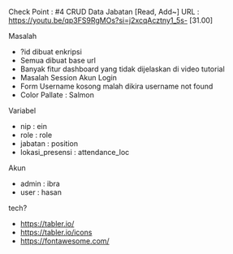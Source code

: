 Check Point : #4 CRUD Data Jabatan [Read, Add~]
URL : https://youtu.be/qp3FS9RgMOs?si=j2xcqAcztny1_5s- [31.00]


Masalah
- ?id dibuat enkripsi
- Semua dibuat base url
- Banyak fitur dashboard yang tidak dijelaskan di video tutorial
- Masalah Session Akun Login
- Form Username kosong malah dikira username not found
- Color Pallate : Salmon

Variabel
- nip : ein
- role : role
- jabatan : position
- lokasi_presensi : attendance_loc

Akun
- admin : ibra
- user : hasan

tech?
- https://tabler.io/
- https://tabler.io/icons
- https://fontawesome.com/